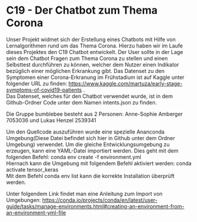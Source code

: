# C19 - Der Chatbot zum Thema Corona
Unser Projekt widmet sich der Erstellung eines Chatbots mit Hilfe von Lernalgorithmen rund um das Thema Corona. Hierzu haben wir im Laufe dieses Projektes den C19 Chatbot entwickelt. Der User sollte in der Lage sein dem Chatbot Fragen zum Thema Corona zu stellen und einen Selbsttest durchführen zu können, welcher dem Nutzer einen Indikator  bezüglich einer möglichen Erkrankung gibt.
Das Datenset zu den Symptomen einer Corona-Erkranung im Frühstadium ist auf Kaggle unter folgender URL zu finden: https://www.kaggle.com/martuza/early-stage-symptoms-of-covid19-patients .   
Das Datenset, welches für den Chatbot verwendet wurde, ist in dem Github-Ordner Code unter dem Namen intents.json zu finden.

Die Gruppe bumblebee besteht aus 2 Personen: 
Anne-Sophie Amberger 7053036 und
Lukas Henzel 2539341

Um den Quellcode auszuführen wurde eine spezielle Ananconda Umgebung(Diese Datei befindet sich hier in Github unter dem Ordner Umgebung) verwendet. Um die gleiche Entwicklungsumgebung zu erzeugen, kann eine YAML-Datei importiert werden. Dies geht mit dem folgenden Befehl: conda env create -f environment.yml                 
Hiernach kann die Umgebung mit folgendem Befehl aktiviert werden: conda activate tensor_keras                                           
Mit dem Befehl conda env list kann die korrekte Installation überprüft werden.

Unter folgendem Link findet man eine Anleitung zum Import von Umgebungen: https://conda.io/projects/conda/en/latest/user-guide/tasks/manage-environments.html#creating-an-environment-from-an-environment-yml-file

